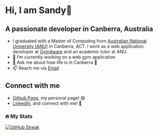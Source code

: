 <!--
**Sandyzhao19/Sandyzhao19** is a ✨ _special_ ✨ repository because its `README.md` (this file) appears on your GitHub profile.

Here are some ideas to get you started:

- 🔭 I’m currently working on ...
- 🌱 I’m currently learning ...
- 👯 I’m looking to collaborate on ...
- 🤔 I’m looking for help with ...
- 💬 Ask me about ...
- 📫 How to reach me: ...
- 😄 Pronouns: ...
- ⚡ Fun fact: ...
-->

# Hi, I am Sandy👋
## A passionate developer in Canberra, Australia
- I graduated with a Master of Computing from [Australian National University (ANU)](https://www.anu.edu.au/) in Canberra, ACT. I work as a web application developer at [GymAware](https://gymaware.com/) and an academic tutor at ANU.
- 🔭 I’m currently working on a web gym application
- 💬 Ask me about how life is in Canberra 🥹
- 📫 Reach me via [Email](mailto:sandy.zhao019@gmail.com)

## Connect with me
- [Github Page](https://sandyzhao19.github.io/), my personal page! 😄
- [LinkedIn](https://www.linkedin.com/in/sandy-zhao-ab30731a5/), and connect with me! 💼

### :fire: My Stats

[![GitHub Streak](https://streak-stats.demolab.com?user=sandyzhao19)](https://git.io/streak-stats)
